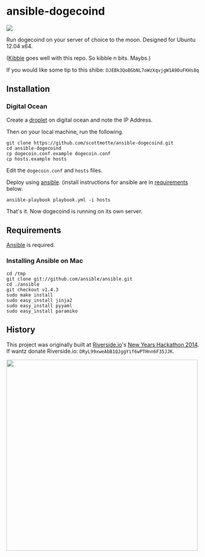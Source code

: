 # ansible-dogecoind

![](https://raw.github.com/scottmotte/ansible-dogecoind/master/ansible-dogecoind.png)

Run dogecoind on your server of choice to the moon. Designed for Ubuntu 12.04 x64.

([Kibble](https://github.com/scottmotte/kibble) goes well with this repo. So kibble n bits. Maybs.)

If you would like some tip to this shibe: `DJEBk3QoBGbNL7oWzXqvjgW1A9DuFKHs8q`

## Installation

### Digital Ocean

Create a [droplet](https://www.digitalocean.com/?refcode=ebcbc179c33f) on digital ocean and note the IP Address. 

Then on your local machine, run the following.

```
git clone https://github.com/scottmotte/ansible-dogecoind.git
cd ansible-dogecoind
cp dogecoin.conf.example dogecoin.conf 
cp hosts.example hosts
```

Edit the `dogecoin.conf` and `hosts` files.

Deploy using [ansible](http://www.ansibleworks.com). (install instructions for ansible are in [requirements](#requirements) below.

```
ansible-playbook playbook.yml -i hosts
```

That's it. Now dogecoind is running on its own server.

## Requirements

[Ansible](http://www.ansibleworks.com/) is required. 

### Installing Ansible on Mac

```
cd /tmp
git clone git://github.com/ansible/ansible.git
cd ./ansible
git checkout v1.4.3
sudo make install
sudo easy_install jinja2 
sudo easy_install pyyaml
sudo easy_install paramiko
```

## History

This project was originally built at [Riverside.io](http://riverside.io)'s [New Years Hackathon 2014](https://www.hackerleague.org/hackathons/riverside-dot-io-new-years-hackathon-2014). If wantz donate Riverside.io: `DRyL99xweAbB1QJggYif6wPTHnn6F35JJK`.

<img src="http://www.rawr.la/images/newyears_poster.jpg" width="500">
